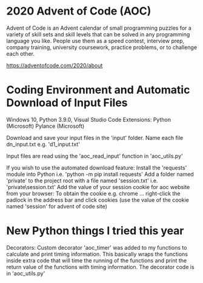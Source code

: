 # 2020 Advent of Code (AOC)
Advent of Code is an Advent calendar of small programming puzzles for a variety of skill sets and skill levels that can be solved in any programming language you like. People use them as a speed contest, interview prep, company training, university coursework, practice problems, or to challenge each other.

https://adventofcode.com/2020/about

# Coding Environment and Automatic Download of Input Files
Windows 10,
Python 3.9.0,
Visual Studio Code
    Extensions:
        Python (Microsoft)
        Pylance (Microsoft)

Download and save your input files in the 'input' folder.
    Name each file dn_input.txt e.g. 'd1_input.txt'

Input files are read using the 'aoc_read_input' function in 'aoc_utils.py'

If you wish to use the automated download feature:
    Install the 'requests' module into Python i.e. 'python -m pip install requests'
    Add a folder named 'private' to the project root with a file named 'session.txt' i.e. 'private\session.txt'
    Add the value of your session cookie for aoc website from your browser:
        To obtain the cookie e.g. chrome ... right-click the padlock in the address bar and click cookies (use the value of the cookie named 'session' for advent of code site)

# New Python things I tried this year
Decorators: Custom decorator 'aoc_timer' was added to my functions to calculate and print timing information. This basically wraps the functions inside extra code that will time the running of the functions and print the return value of the functions with timing information. The decorator code is in 'aoc_utils.py'



